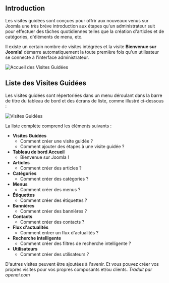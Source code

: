 <!-- Filename: jdocmanual?manual=user&heading=help&filename=guided-tours.md / Display title: Visites Guidées   -->

## Introduction

Les visites guidées sont conçues pour offrir aux nouveaux venus sur Joomla une très brève introduction aux étapes qu'un administrateur suit pour effectuer des tâches quotidiennes telles que la création d'articles et de catégories, d'éléments de menu, etc.

Il existe un certain nombre de visites intégrées et la visite **Bienvenue sur Joomla!** démarre automatiquement la toute première fois qu'un utilisateur se connecte à l'interface administrateur.

![Accueil des Visites Guidées](../../../en/images/help/guided-tours-welcome.png)

## Liste des Visites Guidées

Les visites guidées sont répertoriées dans un menu déroulant dans la barre de titre du tableau de bord et des écrans de liste, comme illustré ci-dessous :

![Visites Guidées](../../../en/images/help/guided-tours.png)

La liste complète comprend les éléments suivants :

* **Visites Guidées**
    * Comment créer une visite guidée ?
    * Comment ajouter des étapes à une visite guidée ?
* **Tableau de bord Accueil**
    * Bienvenue sur Joomla !
* **Articles**
    * Comment créer des articles ?
* **Catégories**
    * Comment créer des catégories ?
* **Menus**
    * Comment créer des menus ?
* **Étiquettes**
    * Comment créer des étiquettes ?
* **Bannières**
    * Comment créer des bannières ?
* **Contacts**
    * Comment créer des contacts ?
* **Flux d'actualités**
    * Comment entrer un flux d'actualités ?
* **Recherche intelligente**
    * Comment créer des filtres de recherche intelligente ?
* **Utilisateurs**
    * Comment créer des utilisateurs ?

D'autres visites peuvent être ajoutées à l'avenir. Et vous pouvez créer vos propres visites pour vos propres composants et/ou clients.
*Traduit par openai.com*

